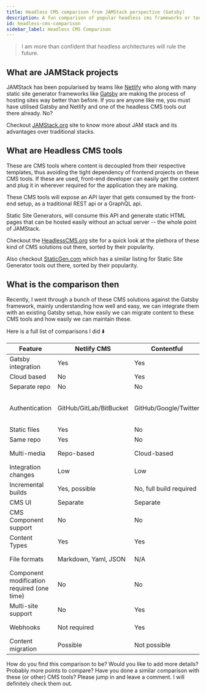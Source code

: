 ```yaml
---
title: Headless CMS comparison from JAMStack perspective (Gatsby)
description: A fun comparison of popular headless cms frameworks or tools out there.
id: headless-cms-comparison
sidebar_label: Headless CMS Comparison
---
```


> I am more than confident that headless architectures will rule the future.

## What are JAMStack projects

JAMStack has been popularised by teams like [Netlify](https://www.netlify.com/) who along with many static site generator frameworks like [Gatsby](https://www.gatsbyjs.org/) are making the process of hosting sites way better than before. If you are anyone like me, you must have utilised Gatsby and Netlify and one of the headless CMS tools out there already. No?

Checkout [JAMStack.org](https://jamstack.org/) site to know more about JAM stack and its advantages over traditional stacks.

## What are Headless CMS tools

These are CMS tools where content is decoupled from their respective templates, thus avoiding the tight dependency of frontend projects on these CMS tools. If these are used, front-end developer can easily get the content and plug it in wherever required for the application they are making.

These CMS tools will expose an API layer that gets consumed by the front-end setup, as a traditional REST api or a GraphQL api.

Static Site Generators, will consume this API and generate static HTML pages that can be hosted easily without an actual server -- the whole point of JAMStack.

Checkout the [HeadlessCMS.org](https://headlesscms.org/) site for a quick look at the plethora of these kind of CMS solutions out there, sorted by their popularity.

Also checkout [StaticGen.com](https://www.staticgen.com/) which has a similar listing for Static Site Generator tools out there, sorted by their popularity.

## What is the comparison then

Recently, I went through a bunch of these CMS solutions against the Gatsby framework, mainly understanding how well and easy, we can integrate them with an existing Gatsby setup, how easily we can migrate content to these CMS tools and how easily we can maintain these.

Here is a full list of comparisons I did ⬇️

| Feature                                    | Netlify CMS             | Contentful              | Strapi CMS              | Tina CMS                       |
| ------------------------------------------ | ----------------------- | ----------------------- | ----------------------- | ------------------------------ |
| Gatsby integration                         | Yes                     | Yes                     | Yes                     | Yes                            |
| Cloud based                                | No                      | Yes                     | No                      | No                             |
| Separate repo                              | No                      | No                      | Yes                     | No                             |
| Authentication                             | GitHub/GitLab/BitBucket | GitHub/Google/Twitter   | Email based/random UID  | Anyone with access to the repo |
| Static files                               | Yes                     | No                      | No                      | Yes                            |
| Same repo                                  | Yes                     | No                      | No                      | Yes                            |
| Multi-media                                | Repo-based              | Cloud-based             | Independent             | Repo-based                     |
| Integration changes                        | Low                     | Low                     | Low                     | Medium                         |
| Incremental builds                         | Yes, possible           | No, full build required | No, full build required | Yes, possible                  |
| CMS UI                                     | Separate                | Separate                | Separate                | Integrated                     |
| CMS Component support                      | No                      | No                      | Yes                     | No                             |
| Content Types                              | Yes                     | Yes                     | Yes                     | No                             |
| File formats                               | Markdown, Yaml, JSON    | N/A                     | N/A                     | Markdown, JSON                 |
| Component modification required (one time) | No                      | No                      | No                      | Yes                            |
| Multi-site support                         | No                      | Yes                     | Yes                     | No                             |
| Webhooks                                   | Not required            | Yes                     | Yes                     | Not required                   |
| Content migration                          | Possible                | Not possible            | Not possible            | Possible                       |

How do you find this comparison to be? Would you like to add more details? Probably more points to compare? Have you done a similar comparison with these (or other) CMS tools? Please jump in and leave a comment. I will definitely check them out.
